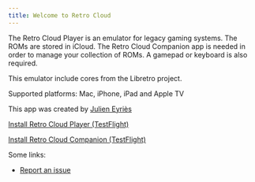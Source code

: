```yaml
---
title: Welcome to Retro Cloud
---
```


The Retro Cloud Player is an emulator for legacy gaming systems.
The ROMs are stored in iCloud.
The Retro Cloud Companion app is needed in order to manage your collection of ROMs.
A gamepad or keyboard is also required.

This emulator include cores from the Libretro project.

Supported platforms: Mac, iPhone, iPad and Apple TV

This app was created by [Julien Eyriès](https://www.jeyries.fr)

[Install Retro Cloud Player (TestFlight)](https://testflight.apple.com/join/q2Cj4V1Z)

[Install Retro Cloud Companion (TestFlight)](https://testflight.apple.com/join/r35CE99B)

Some links:
* [Report an issue](https://github.com/jeyries/RetroCloud/issues)
